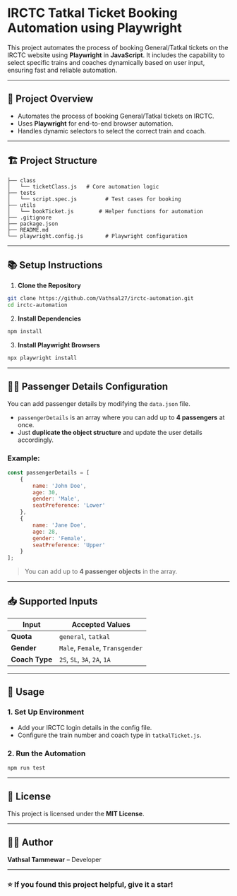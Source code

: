 
# IRCTC Tatkal Ticket Booking Automation using Playwright

This project automates the process of booking General/Tatkal tickets on the IRCTC website using **Playwright** in **JavaScript**. It includes the capability to select specific trains and coaches dynamically based on user input, ensuring fast and reliable automation.

---

## 🚀 **Project Overview**
- Automates the process of booking General/Tatkal tickets on IRCTC.
- Uses **Playwright** for end-to-end browser automation.
- Handles dynamic selectors to select the correct train and coach.

---

## 🏗️ **Project Structure**
```
├── class
│   └── ticketClass.js   # Core automation logic
├── tests
│   └── script.spec.js         # Test cases for booking
├── utils
│   └── bookTicket.js        # Helper functions for automation
├── .gitignore
├── package.json
├── README.md
└── playwright.config.js       # Playwright configuration
```

---

## 📚 **Setup Instructions**
1. **Clone the Repository**  
```bash
git clone https://github.com/Vathsal27/irctc-automation.git
cd irctc-automation
```

2. **Install Dependencies**  
```bash
npm install
```

3. **Install Playwright Browsers**  
```bash
npx playwright install
```

---

## 🧑‍💼 **Passenger Details Configuration**
You can add passenger details by modifying the `data.json` file.  
- `passengerDetails` is an array where you can add up to **4 passengers** at once.  
- Just **duplicate the object structure** and update the user details accordingly.  

### Example:
```javascript
const passengerDetails = [
    {
        name: 'John Doe',
        age: 30,
        gender: 'Male',
        seatPreference: 'Lower'
    },
    {
        name: 'Jane Doe',
        age: 28,
        gender: 'Female',
        seatPreference: 'Upper'
    }
];
```
> You can add up to **4 passenger objects** in the array.

---

## 📥 **Supported Inputs**
| Input        | Accepted Values                      |
|-------------|---------------------------------------|
| **Quota**     | `general`, `tatkal`                   |
| **Gender**    | `Male`, `Female`, `Transgender`        |
| **Coach Type**| `2S`, `SL`, `3A`, `2A`, `1A`           |

---

## 🚦 **Usage**
### 1. **Set Up Environment**
- Add your IRCTC login details in the config file.
- Configure the train number and coach type in `tatkalTicket.js`.

### 2. **Run the Automation**
```bash
npm run test
```

---

## 📜 **License**
This project is licensed under the **MIT License**.

---

## 👨‍💻 **Author**
**Vathsal Tammewar** – Developer 

---

### ⭐️ If you found this project helpful, give it a star!  
